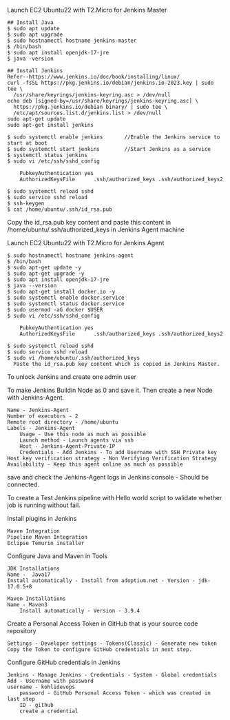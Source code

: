 Launch EC2 Ubuntu22 with T2.Micro for Jenkins Master

    ## Install Java
    $ sudo apt update
    $ sudo apt upgrade
    $ sudo hostnamectl hostname jenkins-master
    $ /bin/bash
    $ sudo apt install openjdk-17-jre
    $ java -version
    
    ## Install Jenkins
    Refer--https://www.jenkins.io/doc/book/installing/linux/
    curl -fsSL https://pkg.jenkins.io/debian/jenkins.io-2023.key | sudo tee \
      /usr/share/keyrings/jenkins-keyring.asc > /dev/null
    echo deb [signed-by=/usr/share/keyrings/jenkins-keyring.asc] \
      https://pkg.jenkins.io/debian binary/ | sudo tee \
      /etc/apt/sources.list.d/jenkins.list > /dev/null
    sudo apt-get update
    sudo apt-get install jenkins
    
    $ sudo systemctl enable jenkins       //Enable the Jenkins service to start at boot
    $ sudo systemctl start jenkins        //Start Jenkins as a service
    $ systemctl status jenkins
    $ sudo vi /etc/ssh/sshd_config

	    PubkeyAuthentication yes
	    AuthorizedKeysFile      .ssh/authorized_keys .ssh/authorized_keys2
   
    $ sudo systemctl reload sshd
    $ sudo service sshd reload
    $ ssh-keygen
    $ cat /home/ubuntu/.ssh/id_rsa.pub

Copy the id_rsa.pub key content and paste this content in /home/ubuntu/.ssh/authorized_keys in Jenkins Agent machine

Launch EC2 Ubuntu22 with T2.Micro for Jenkins Agent

    $ sudo hostnamectl hostname jenkins-agent
    $ /bin/bash
    $ sudo apt-get update -y
    $ sudo apt-get upgrade -y
    $ sudo apt install openjdk-17-jre
    $ java --version
    $ sudo apt-get install docker.io -y
    $ sudo systemctl enable docker.service
    $ sudo systemctl status docker.service
    $ sudo usermod -aG docker $USER
    $ sudo vi /etc/ssh/sshd_config
    
    	PubkeyAuthentication yes
    	AuthorizedKeysFile      .ssh/authorized_keys .ssh/authorized_keys2
       
    $ sudo systemctl reload sshd
    $ sudo service sshd reload
    $ sudo vi /home/ubuntu/.ssh/authorized_keys
      Paste the id_rsa.pub key content which is copied in Jenkins Master.

To unlock Jenkins and create one admin user

To make Jenkins Buildin Node as 0 and save it. Then create a new Node with Jenkins-Agent.

	Name - Jenkins-Agent
 	Number of executors - 2
  	Remote root directory - /home/ubuntu
   	Labels - Jenkins-Agent
    	Usage - Use this node as much as possible
     	Launch method - Launch agents via ssh
      	Host - Jenkins-Agent-Private-IP
       	Credentials - Add Jenkins - To add Username with SSH Private key
	Host key verification strategy - Non Verifying Verification Strategy
 	Availability - Keep this agent online as much as possible

save and check the Jenkins-Agent logs in Jenkins console - Should be connected.

To create a Test Jenkins pipeline with Hello world script to validate whether job is running without fail.

Install plugins in Jenkins

 	Maven Integration
  	Pipeline Maven Integration
   	Eclipse Temurin installer

Configure Java and Maven in Tools

 	JDK Installations
	Name -  Java17
 	Install automatically - Install from adoptium.net - Version - jdk-17.0.5+8

	Maven Installations
   	Name - Maven3
    	Install automatically - Version - 3.9.4

Create a Personal Access Token in GitHub that is your source code repository

 	Settings - Developer settings - Tokens(Classic) - Generate new token
  	Copy the Token to configure GitHub credentials in next step.

Configure GitHub credentials in Jenkins

 	Jenkins - Manage Jenkins - Credentials - System - Global credentials
  	Add - Username with password
   	username - kohlidevops
    	password - GitHub Personal Access Token - which was created in last step
     	ID - github
      	create a credential
       
 	



